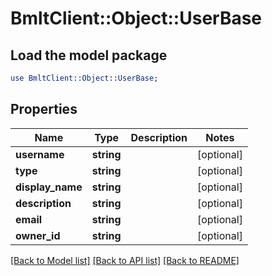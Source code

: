 # BmltClient::Object::UserBase

## Load the model package
```perl
use BmltClient::Object::UserBase;
```

## Properties
Name | Type | Description | Notes
------------ | ------------- | ------------- | -------------
**username** | **string** |  | [optional] 
**type** | **string** |  | [optional] 
**display_name** | **string** |  | [optional] 
**description** | **string** |  | [optional] 
**email** | **string** |  | [optional] 
**owner_id** | **string** |  | [optional] 

[[Back to Model list]](../README.md#documentation-for-models) [[Back to API list]](../README.md#documentation-for-api-endpoints) [[Back to README]](../README.md)


